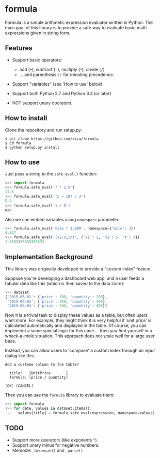 formula
=======

Formula is a simple arithmetic expression evaluator written in Python.
The main goal of this library is to provide a safe way to evaluate
basic math expressions given in string form.

Features
--------

* Support basic operators:

    * add (`+`), subtract (`-`), multiply (`*`), divide (`/`)
    * ... and parenthesis `()` for denoting precedence.

* Support "variables" (see 'How to use' below)
* Support both Python 2.7 and Python 3.3 (or later)
* NOT support unary operators.

How to install
--------------

Clone the repository and run setup.py:

    $ git clone https://github.com/xica/formula
    $ cd formula
    $ python setup.py install

How to use
----------

Just pass a string to the `safe_eval()` function:

```python
>>> import formula
>>> formula.safe_eval('7 * 2.5')
17.5
>>> formula.safe_eval('(5 + 10) / 3')
5.0
>>> formula.safe_eval('1 / 0')
nan
```

Also we can embed variables using `namespace` parameter:

```python
>>> formula.safe_eval('mile * 1.609', namespace={'mile': 3})
4.827
>>> formula.safe_eval('(x2-x1)/t', {'x1': 1, 'x2': 5, 't': 3})
1.3333333333333333
```

Implementation Background
-------------------------

This library was originally developed to provide a "custom index"
feature.

Suppose you're developing a dashboard web app, and a user feeds a
tabular data like this (which is then saved to the data store):

```python
>>> dataset
{'2015-06-01': {'price': 100, 'quantity': 200},
 '2015-06-02': {'price': 150, 'quantity': 300},
 '2015-06-03': {'price': 200, 'quantity': 400}]
```

Now it is a trivial task to display these values as a table, but often
users want more. For example, they might think it is very helpful if
'unit price' is calculated automatically and displayed in the table.
Of course, you can implement a some special logic for this case ...
then you find yourself in a whack-a-mole situation. This approach
does not scale well for a large user base.

Instead, you can allow users to 'compose' a custom index through an
input dialog like this:

```
Add a custome column to the table?

  title:   [UnitPrice       ]
  formula: [price / quantity]

[OK] [CANCEL]
```

Then you can use the `formula` library to evaluate them:

```python
>>> import formula
>>> for date, values in dataset.items():
...   values[title] = formula.safe_eval(expression, namespace=values)
```


TODO
----

* Support more operators (like exponents `^`).
* Support unary minus for negative numbers.
* Memoize `_tokenize()` and `_parse()`
